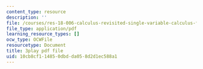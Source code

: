 ```yaml
---
content_type: resource
description: ''
file: /courses/res-18-006-calculus-revisited-single-variable-calculus-fall-2010/10cb8cf114850dbdda058d2d1ec588a1_4Ywsdc6pCOk.pdf
file_type: application/pdf
learning_resource_types: []
ocw_type: OCWFile
resourcetype: Document
title: 3play pdf file
uid: 10cb8cf1-1485-0dbd-da05-8d2d1ec588a1
---
```

